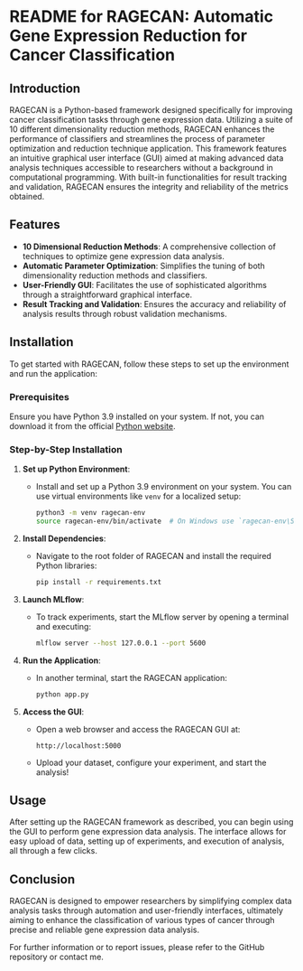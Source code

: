 # README for RAGECAN: Automatic Gene Expression Reduction for Cancer Classification

## Introduction

RAGECAN is a Python-based framework designed specifically for improving cancer classification tasks through gene expression data. Utilizing a suite of 10 different dimensionality reduction methods, RAGECAN enhances the performance of classifiers and streamlines the process of parameter optimization and reduction technique application. This framework features an intuitive graphical user interface (GUI) aimed at making advanced data analysis techniques accessible to researchers without a background in computational programming. With built-in functionalities for result tracking and validation, RAGECAN ensures the integrity and reliability of the metrics obtained.

## Features

- **10 Dimensional Reduction Methods**: A comprehensive collection of techniques to optimize gene expression data analysis.
- **Automatic Parameter Optimization**: Simplifies the tuning of both dimensionality reduction methods and classifiers.
- **User-Friendly GUI**: Facilitates the use of sophisticated algorithms through a straightforward graphical interface.
- **Result Tracking and Validation**: Ensures the accuracy and reliability of analysis results through robust validation mechanisms.

## Installation

To get started with RAGECAN, follow these steps to set up the environment and run the application:

### Prerequisites

Ensure you have Python 3.9 installed on your system. If not, you can download it from the official [Python website](https://www.python.org/downloads/).

### Step-by-Step Installation

1. **Set up Python Environment**:
   - Install and set up a Python 3.9 environment on your system. You can use virtual environments like `venv` for a localized setup:
     ```bash
     python3 -m venv ragecan-env
     source ragecan-env/bin/activate  # On Windows use `ragecan-env\Scripts\activate`
     ```

2. **Install Dependencies**:
   - Navigate to the root folder of RAGECAN and install the required Python libraries:
     ```bash
     pip install -r requirements.txt
     ```

3. **Launch MLflow**:
   - To track experiments, start the MLflow server by opening a terminal and executing:
     ```bash
     mlflow server --host 127.0.0.1 --port 5600
     ```

4. **Run the Application**:
   - In another terminal, start the RAGECAN application:
     ```bash
     python app.py
     ```

5. **Access the GUI**:
   - Open a web browser and access the RAGECAN GUI at:
     ```
     http://localhost:5000
     ```
   - Upload your dataset, configure your experiment, and start the analysis!

## Usage

After setting up the RAGECAN framework as described, you can begin using the GUI to perform gene expression data analysis. The interface allows for easy upload of data, setting up of experiments, and execution of analysis, all through a few clicks.

## Conclusion

RAGECAN is designed to empower researchers by simplifying complex data analysis tasks through automation and user-friendly interfaces, ultimately aiming to enhance the classification of various types of cancer through precise and reliable gene expression data analysis.

For further information or to report issues, please refer to the GitHub repository or contact me.